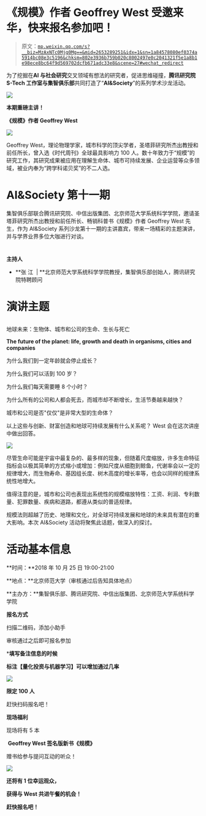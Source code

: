 # 《规模》作者 Geoffrey West 受邀来华，快来报名参加吧！

> 原文：[`mp.weixin.qq.com/s?__biz=MzAxNTc0Mjg0Mg==&mid=2653289251&idx=1&sn=1a84578080ef0374a5914bc08e3c5196&chksm=802e3936b759b020c8002497e0c2041321f5e1a8b1e98ece8bc64f9d569702dcfb671adc33e8&scene=27#wechat_redirect`](http://mp.weixin.qq.com/s?__biz=MzAxNTc0Mjg0Mg==&mid=2653289251&idx=1&sn=1a84578080ef0374a5914bc08e3c5196&chksm=802e3936b759b020c8002497e0c2041321f5e1a8b1e98ece8bc64f9d569702dcfb671adc33e8&scene=27#wechat_redirect)

为了挖掘在**AI 与社会研究**交叉领域有想法的研究者，促进思维碰撞，**腾讯研究院 S-Tech 工作室与集智俱乐部**共同打造了“**AI&Society**”的系列学术沙龙活动。

![](img/b3a16d44c4e875387b5b30328537faf0.png)

 ******本期重磅主讲！****** 

****《规模》作者 Geoffrey West****

![](img/315d7a53b2347e88f9209abd37d42814.png)

Geoffrey West，理论物理学家，城市科学的顶尖学者，圣塔菲研究所杰出教授和前任所长，曾入选《时代周刊》全球最具影响力 100 人。数十年致力于“规模”的研究工作，其研究成果被应用在理解生命体、城市可持续发展、企业运营等众多领域，被业内奉为“跨学科诺贝奖”的不二人选。

#  ****AI&Society 第十一期**** 

集智俱乐部联合腾讯研究院、中信出版集团、北京师范大学系统科学学院，邀请圣塔菲研究所杰出教授和前任所长、畅销科普书《规模》作者 Geoffrey West 先生，作为 AI&Society 系列沙龙第十一期的主讲嘉宾，带来一场精彩的主题演讲，并与学界业界多位大咖进行对谈。

# 

**主持人**

*   **张 江  | **北京师范大学系统科学学院教授，集智俱乐部创始人，腾讯研究院特聘顾问

#  ****演讲主题**** 

## 

地球未来：生物体、城市和公司的生命、生长与死亡

**The future of the planet: life, growth and death in organisms, cities and companies**

为什么我们到一定年龄就会停止成长？

为什么我们可以活到 100 岁？

为什么我们每天需要睡 8 个小时？

为什么所有的公司和人都会死去，而城市却不断增长，生活节奏越来越快？

城市和公司是否"仅仅"是非常大型的生命体？

以上这些与创新、财富创造和地球可持续发展有什么关系呢？ West 会在这次讲座中做出回答。

![](img/5e78358df656463ec6938537d7946a61.png)

尽管生命可能是宇宙中最复杂的、最多样的现象，但随着尺度缩放，许多生命特征指标会以极其简单的方式缩小或增加：例如尺度从细胞到鲸鱼，代谢率会以一定的规律增大，而生物寿命、基因组长度、树木高度的增长率等，也会以同样的规律系统性地增大。

值得注意的是，城市和公司也表现出系统性的规模缩放特性：工资、利润、专利数量、犯罪数量、疾病和道路，都遵从类似的普适规律。

规模法则超越了历史、地理和文化，对全球可持续发展和地球的未来具有潜在的重大影响。本次 AI&Society 活动将聚焦此话题，做深入的探讨。

#  ****活动基本信息**** 

**时间：**2018 年 10 月 25 日 19:00-21:00

**地点：**北京师范大学（审核通过后告知具体地点）

**主办方：**集智俱乐部、腾讯研究院、中信出版集团、北京师范大学系统科学学院

 ****报名方式**** 

扫描二维码，添加小助手

审核通过之后即可报名参加

***填写备注信息的时候**

**标注【量化投资与机器学习】可以增加通过几率**

![](img/84746cec2dc9adc270ef346c3b3ab53f.png)

**限定 100 人**

赶快扫码报名吧！

 ****现场福利**** 

现场将有 5 本

 **Geoffrey West 签名版新书《规模》**

赠书给参与提问互动的听众！

![](img/78663307f73e576b62ac893a593da471.png)

**还将有 1 位幸运观众，**

**获得与 West 共进午餐的机会！**

**赶快报名吧！**